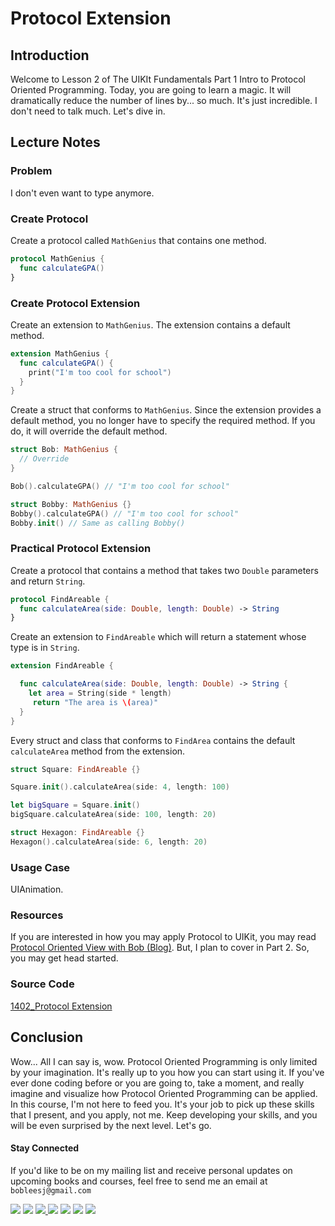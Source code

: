 # Protocol Extension

## Introduction
Welcome to Lesson 2 of The UIKIt Fundamentals Part 1 Intro to Protocol Oriented Programming. Today, you are going to learn a magic. It will dramatically reduce the number of lines by... so much. It's just incredible. I don't need to talk much. Let's dive in.

## Lecture Notes
### Problem
I don't even want to type anymore.

### Create Protocol
Create a protocol called `MathGenius` that contains one method.

```swift
protocol MathGenius {
  func calculateGPA()
}
```

### Create Protocol Extension
Create an extension to `MathGenius`. The extension contains a default method.

```swift
extension MathGenius {
  func calculateGPA() {
    print("I'm too cool for school")
  }
}
```

Create a struct that conforms to `MathGenius`. Since the extension provides a default method, you no longer have to specify the required method. If you do, it will override the default method.
```swift
struct Bob: MathGenius {
  // Override
}

Bob().calculateGPA() // "I'm too cool for school"

struct Bobby: MathGenius {}
Bobby().calculateGPA() // "I'm too cool for school"
Bobby.init() // Same as calling Bobby()
```

### Practical Protocol Extension
Create a protocol that contains a method that takes two `Double` parameters and return `String`.

```swift
protocol FindAreable {
  func calculateArea(side: Double, length: Double) -> String
}
```

Create an extension to `FindAreable` which will return a statement whose type is in `String`.

```swift
extension FindAreable {

  func calculateArea(side: Double, length: Double) -> String {
    let area = String(side * length)
     return "The area is \(area)"
  }
}
```

Every struct and class that conforms to `FindArea` contains the default `calculateArea` method from the extension.

```swift
struct Square: FindAreable {}

Square.init().calculateArea(side: 4, length: 100)

let bigSquare = Square.init()
bigSquare.calculateArea(side: 100, length: 20)

struct Hexagon: FindAreable {}
Hexagon().calculateArea(side: 6, length: 20)
```

### Usage Case
UIAnimation.

### Resources
If you are interested in how you may apply Protocol to UIKit, you may read [Protocol Oriented View with Bob (Blog)](https://medium.com/ios-geek-community/protocol-oriented-programming-view-in-swift-3-8bcb3305c427#.u3rr936vm). But, I plan to cover in Part 2. So, you may get head started.

### Source Code
[1402_Protocol Extension](https://www.dropbox.com/sh/qw9qw6z5ygyayz3/AAAkhxvYyAv1JFbyNd8UEGj_a?dl=0)



## Conclusion
Wow... All I can say is, wow. Protocol Oriented Programming is only limited by your imagination. It's really up to you how you can start using it. If you've ever done coding before or you are going to, take a moment, and really imagine and visualize how Protocol Oriented Programming can be applied. In this course, I'm not here to feed you. It's your job to pick up these skills that I present, and you apply, not me. Keep developing your skills, and you will be even surprised by the next level. Let's go.

#### Stay Connected
If you'd like to be on my mailing list and receive personal updates on upcoming books and courses, feel free to send me an email at `bobleesj@gmail.com`
<p>
<a href="http://bobthedeveloper.io"><img src="https://img.shields.io/badge/Personal-Website-333333.svg"></a>
<a href="https://facebook.com/bobthedeveloper"><img src="https://img.shields.io/badge/Facebook-Like-3B5998.svg"></a> <a href="https://youtube.com/bobthedeveloper"><img src="https://img.shields.io/badge/YouTube-Subscribe-CE1312.svg"</a> <a href="https://twitter.com/bobleesj"><img src="https://img.shields.io/badge/Twitter-Follow-55ACEE.svg"></a> <a href="https://instagram.com/bobthedev
"><img src="https://img.shields.io/badge/Instagram-Follow-BB2F92.svg"></a> <a href="https://linkedin.com/in/bobleesj"><img src= "https://img.shields.io/badge/LinkedIn-Connect-0077B5.svg"></a>
<a href="https://medium.com/@bobleesj"><img src="https://img.shields.io/badge/Medium-Read-00AB6C.svg"/></a>
</p>
